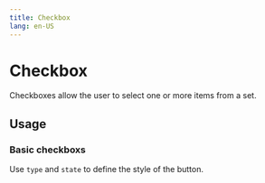 ```yaml
---
title: Checkbox
lang: en-US
---
```


<script setup lang="ts">
  import props from "../../../example/button/description/en-props.ts";
  import slots from "../../../example/button/description/en-slots.ts";
</script>

# Checkbox

Checkboxes allow the user to select one or more items from a set.

## Usage

### Basic checkboxs

Use ```type``` and ```state``` to define the style of the button.

<demo src="../../../example/checkbox/basic.vue"></demo>
